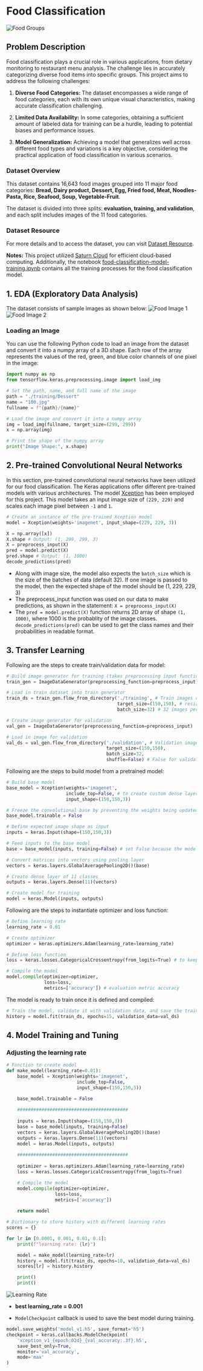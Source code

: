 # Food Classification

![Food Groups](images/food-groups.png)

## Problem Description

Food classification plays a crucial role in various applications, from dietary monitoring to restaurant menu analysis. The challenge lies in accurately categorizing diverse food items into specific groups. This project aims to address the following challenges:

1. **Diverse Food Categories:** The dataset encompasses a wide range of food categories, each with its own unique visual characteristics, making accurate classification challenging.

2. **Limited Data Availability:** In some categories, obtaining a sufficient amount of labeled data for training can be a hurdle, leading to potential biases and performance issues.

3. **Model Generalization:** Achieving a model that generalizes well across different food types and variations is a key objective, considering the practical application of food classification in various scenarios.

### Dataset Overview

This dataset contains 16,643 food images grouped into 11 major food categories: **Bread, Dairy product, Dessert, Egg, Fried food, Meat, Noodles-Pasta, Rice, Seafood, Soup, Vegetable-Fruit**.

The dataset is divided into three splits: **evaluation, training, and validation**, and each split includes images of the 11 food categories.

### Dataset Resource

For more details and to access the dataset, you can visit [Dataset Resource](https://www.kaggle.com/datasets/trolukovich/food11-image-dataset/data).

**Notes:**
This project utilized [Saturn Cloud](https://saturncloud.io/) for efficient cloud-based computing.
Additionally, the notebook [food-classification-model-training.ipynb](https://github.com/murattkiran/food-classification/blob/main/food-classification-model-training.ipynb) contains all the training processes for the food classification model.

## 1. EDA (Exploratory Data Analysis)

The dataset consists of sample images as shown below:
![Food Image 1](images/foodimage.png) ![Food Image 2](images/foodimage2.png)

### Loading an Image

You can use the following Python code to load an image from the dataset and convert it into a numpy array of a 3D shape. Each row of the array represents the values of the red, green, and blue color channels of one pixel in the image:

```python
import numpy as np
from tensorflow.keras.preprocessing.image import load_img

# Set the path, name, and full name of the image
path = "./training/Dessert"
name = "100.jpg"
fullname = f"{path}/{name}"

# Load the image and convert it into a numpy array
img = load_img(fullname, target_size=(299, 299))
x = np.array(img)

# Print the shape of the numpy array
print("Image Shape:", x.shape)
```

## 2. Pre-trained Convolutional Neural Networks

In this section, pre-trained convolutional neural networks have been utilized for our food classification. The Keras applications offer different pre-trained models with various architectures. The model [Xception](https://keras.io/api/applications/xception/) has been employed for this project. This model takes an input image size of `(229, 229)` and scales each image pixel between `-1` and `1`.

```python
# Create an instance of the pre-trained Xception model
model = Xception(weights='imagenet', input_shape=(229, 229, 3))
```
```python
X = np.array([x])
X.shape # Output: (1, 299, 299, 3)
X = preprocess_input(X)
pred = model.predict(X)
pred.shape # Output: (1, 1000)
decode_predictions(pred)

```
- Along with image size, the model also expects the `batch_size` which is the size of the batches of data (default 32). If one image is passed to the model, then the expected shape of the model should be (1, 229, 229, 3)
- The preprocess_input function was used on our data to make predictions, as shown in the statement: `X = preprocess_input(X)`
- The `pred = model.predict(X)` function returns 2D array of shape `(1, 1000)`, where 1000 is the probablity of the image classes. `decode_predictions(pred)` can be used to get the class names and their probabilities in readable format.

## 3. Transfer Learning

Following are the steps to create train/validation data for model:

```python
# Build image generator for training (takes preprocessing input function)
train_gen = ImageDataGenerator(preprocessing_function=preprocess_input)

# Load in train dataset into train generator
train_ds = train_gen.flow_from_directory('./training', # Train images directory
                                         target_size=(150,150), # resize images to train faster
                                         batch_size=32) # 32 images per batch

# Create image generator for validation
val_gen = ImageDataGenerator(preprocessing_function=preprocess_input)

# Load in image for validation
val_ds = val_gen.flow_from_directory('./validation', # Validation image directory
                                     target_size=(150,150),
                                     batch_size=32,
                                     shuffle=False) # False for validation
```

Following are the steps to build model from a pretrained model:

```python
# Build base model
base_model = Xception(weights='imagenet',
                      include_top=False, # to create custom dense layer
                      input_shape=(150,150,3))

# Freeze the convolutional base by preventing the weights being updated during training
base_model.trainable = False

# Define expected image shape as input
inputs = keras.Input(shape=(150,150,3))

# Feed inputs to the base model
base = base_model(inputs, training=False) # set False because the model contains BatchNormalization layer

# Convert matrices into vectors using pooling layer
vectors = keras.layers.GlobalAveragePooling2D()(base)

# Create dense layer of 11 classes
outputs = keras.layers.Dense(11)(vectors)

# Create model for training
model = keras.Model(inputs, outputs)
```
Following are the steps to instantiate optimizer and loss function:

```python
# Define learning rate
learning_rate = 0.01

# Create optimizer
optimizer = keras.optimizers.Adam(learning_rate=learning_rate)

# Define loss function
loss = keras.losses.CategoricalCrossentropy(from_logits=True) # to keep the raw output of dense layer without applying softmax

# Compile the model
model.compile(optimizer=optimizer,
              loss=loss,
              metrics=['accuracy']) # evaluation metric accuracy
```

The model is ready to train once it is defined and compiled:

```python
# Train the model, validate it with validation data, and save the training history
history = model.fit(train_ds, epochs=15, validation_data=val_ds)
```

## 4. Model Training and Tuning

### Adjusting the learning rate

```python
# Function to create model
def make_model(learning_rate=0.01):
    base_model = Xception(weights='imagenet',
                          include_top=False,
                          input_shape=(150,150,3))

    base_model.trainable = False
    
    #########################################
    
    inputs = keras.Input(shape=(150,150,3))
    base = base_model(inputs, training=False)
    vectors = keras.layers.GlobalAveragePooling2D()(base)
    outputs = keras.layers.Dense(11)(vectors)
    model = keras.Model(inputs, outputs)
    
    #########################################
    
    optimizer = keras.optimizers.Adam(learning_rate=learning_rate)
    loss = keras.losses.CategoricalCrossentropy(from_logits=True)

    # Compile the model
    model.compile(optimizer=optimizer,
                  loss=loss,
                  metrics=['accuracy'])
    
    return model
```
```python
# Dictionary to store history with different learning rates
scores = {}

for lr in [0.0001, 0.001, 0.01, 0.1]:
    print(f"learning rate: {lr}")

    model = make_model(learning_rate=lr)
    history = model.fit(train_ds, epochs=10, validation_data=val_ds)
    scores[lr] = history.history

    print()
    print()
```
![Learning Rate](images/learningrate.png)
- **best learning_rate = 0.001**

- `ModelCheckpoint` callback is used to save the best model during training.
```python
model.save_weights('model_v1.h5', save_format='h5')
checkpoint = keras.callbacks.ModelCheckpoint(
    'xception_v1_{epoch:02d}_{val_accuracy:.3f}.h5',
    save_best_only=True,
    monitor='val_accuracy',
    mode='max'
)
```
